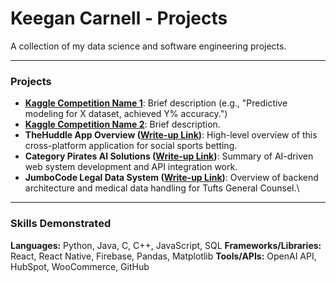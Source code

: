 # Keegan Carnell - Projects

A collection of my data science and software engineering projects.

---

### Projects

* **[Kaggle Competition Name 1](link-to-folder/Kaggle-Comp-1-README.md)**: Brief description (e.g., "Predictive modeling for X dataset, achieved Y% accuracy.")
* **[Kaggle Competition Name 2](link-to-folder/Kaggle-Comp-2-README.md)**: Brief description.
* **TheHuddle App Overview ([Write-up Link](link-to-folder/TheHuddle-README.md))**: High-level overview of this cross-platform application for social sports betting.
* **Category Pirates AI Solutions ([Write-up Link](link-to-folder/CategoryPirates-AI-README.md))**: Summary of AI-driven web system development and API integration work.
* **JumboCode Legal Data System ([Write-up Link](link-to-folder/JumboCode-README.md))**: Overview of backend architecture and medical data handling for Tufts General Counsel.\

---

### Skills Demonstrated

**Languages:** Python, Java, C, C++, JavaScript, SQL
**Frameworks/Libraries:** React, React Native, Firebase, Pandas, Matplotlib
**Tools/APIs:** OpenAI API, HubSpot, WooCommerce, GitHub
